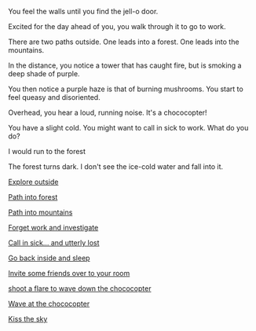 You feel the walls until you find the jell-o door.

Excited for the day ahead of you, you walk through it to go to work.

There are two paths outside. One leads into a forest. One leads into the mountains.

In the distance, you notice a tower that has caught fire, but is smoking a deep shade of purple.

You then notice a purple haze is that of burning mushrooms. You start to feel queasy and disoriented.

Overhead, you hear a loud, running noise. It's a chococopter!

You have a slight cold.  You might want to call in sick to work. What do you do?

I would run to the forest

The forest turns dark. I don't see the ice-cold water and fall into it.

[Explore outside](../explore-outside/explore-outside.md)

[Path into forest](into-forest/forest.md)

[Path into mountains](into-mountains/mountains.md)

[Forget work and investigate](../explore-outside/journey-to-flaming-tower/journey-to-flaming-tower.md)

[Call in sick... and utterly lost](call-work/call-work.md)

[Go back inside and sleep](../sleep/marshmallow.md)

[Invite some friends over to your room](../invite-friends/friends.md)

[shoot a flare to wave down the chococopter](chococopter/chococopter.md)

[Wave at the chococopter](../flight/flight.md)

[Kiss the sky](kiss-the-sky/help-me.md)

